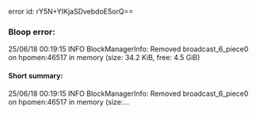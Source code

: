 error id: rY5N+YIKjaSDvebdoE5orQ==
### Bloop error:

25/06/18 00:19:15 INFO BlockManagerInfo: Removed broadcast_6_piece0 on hpomen:46517 in memory (size: 34.2 KiB, free: 4.5 GiB)
#### Short summary: 

25/06/18 00:19:15 INFO BlockManagerInfo: Removed broadcast_6_piece0 on hpomen:46517 in memory (size:...